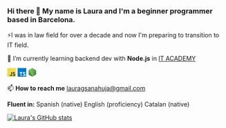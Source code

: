 ### Hi there 👋 My name is Laura and I'm a beginner programmer based in Barcelona. 

<!--
**LauraGutierrezSa/LauraGutierrezSa** is a ✨ _special_ ✨ repository because its `README.md` (this file) appears on your GitHub profile.

Here are some ideas to get you started:

- 🔭 I’m currently working on ...
- 🌱 I’m currently learning ...
- 👯 I’m looking to collaborate on ...
- 🤔 I’m looking for help with ...
- 💬 Ask me about ...
- 📫 How to reach me: ...
- 😄 Pronouns: ...
- ⚡ Fun fact: ...
-->

⚡I was in law field for over a decade and now I'm preparing to transition to IT field.

🌱 I’m currently learning backend dev with **Node.js** in [IT ACADEMY](https://www.barcelonactiva.cat/es/itacademy)

<code><img height="20" alt="javascript" src="https://raw.githubusercontent.com/github/explore/80688e429a7d4ef2fca1e82350fe8e3517d3494d/topics/javascript/javascript.png"></code>
<code><img height="20" alt="typescript" src="https://raw.githubusercontent.com/github/explore/80688e429a7d4ef2fca1e82350fe8e3517d3494d/topics/typescript/typescript.png"></code>
<code><img height="20" alt="nodejs" src="https://raw.githubusercontent.com/github/explore/80688e429a7d4ef2fca1e82350fe8e3517d3494d/topics/nodejs/nodejs.png"></code>   

📫 **How to reach me**
lauragsanahuja@gmail.com

**Fluent in:**
Spanish (native)
English (proficiency)
Catalan (native)

[![Laura's GitHub stats](https://github-readme-stats.vercel.app/api?username=LauraGutierrezSa)](https://github.com/LauraGutierrezSa/github-readme-stats)
